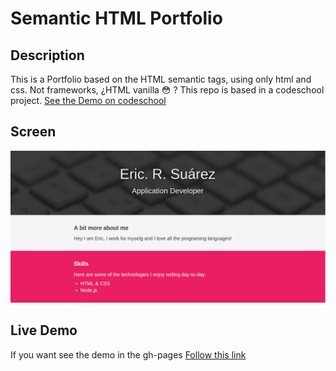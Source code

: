 # Semantic HTML Portfolio

## Description 

This is a Portfolio based on the HTML semantic tags, using only html and css. Not frameworks, ¿HTML vanilla :flushed: ?
This repo is based in a codeschool project. [See the Demo on codeschool](https://codeschool-project-demos.github.io/SemanticHTMLPortfolioProject/)


## Screen

![image](captura.PNG)


## Live Demo

If you want see the demo in the gh-pages [Follow this link](https://ericrsuarez.github.io/SemanticHTMLPortfolioProject/) 
